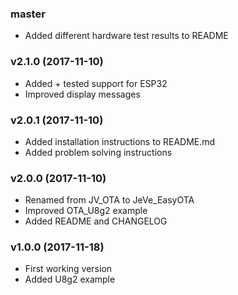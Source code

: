 ### master

  * Added different hardware test results to README

### v2.1.0 (2017-11-10)

  * Added + tested support for ESP32
  * Improved display messages

### v2.0.1 (2017-11-10)

  * Added installation instructions to README.md
  * Added problem solving instructions

### v2.0.0 (2017-11-10)

  * Renamed from JV_OTA to JeVe_EasyOTA
  * Improved OTA_U8g2 example
  * Added README and CHANGELOG

### v1.0.0 (2017-11-18)

  * First working version
  * Added U8g2 example
